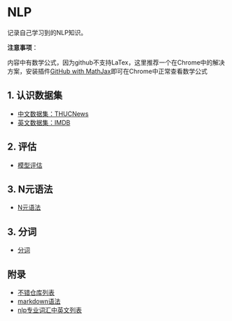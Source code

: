 # NLP

记录自己学习到的NLP知识。

**注意事项**： 
 
内容中有数学公式，因为github不支持LaTex，这里推荐一个在Chrome中的解决方案，安装插件[GitHub with MathJax](https://chrome.google.com/webstore/detail/github-with-mathjax/ioemnmodlmafdkllaclgeombjnmnbima)即可在Chrome中正常查看数学公式

## 1. 认识数据集
* [中文数据集：THUCNews](/documents/THUCNews.md)
* [英文数据集：IMDB](/documents/IMDB.md)

## 2. 评估
* [模型评估](/documents/模型评估.md)

## 3. N元语法

* [N元语法](/documents/N元语法.md)

## 3. 分词
* [分词](/documents/分词.md)

## 附录
* [不错仓库列表](/documents/附录/不错仓库列表.md)
* [markdown语法](/documents/附录/markdown语法.md)
* [nlp专业词汇中英文列表](/documents/附录/nlp专业词汇中英文列表.md)